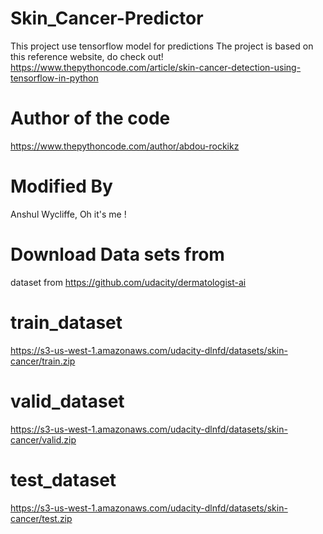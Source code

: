 # Skin_Cancer-Predictor
This project use tensorflow model for predictions
The project is based on this reference website, do check out!
https://www.thepythoncode.com/article/skin-cancer-detection-using-tensorflow-in-python

# Author of the code
https://www.thepythoncode.com/author/abdou-rockikz

# Modified By
Anshul Wycliffe, Oh it's me !

# Download Data sets from
dataset from https://github.com/udacity/dermatologist-ai

# train_dataset
https://s3-us-west-1.amazonaws.com/udacity-dlnfd/datasets/skin-cancer/train.zip
  
# valid_dataset
https://s3-us-west-1.amazonaws.com/udacity-dlnfd/datasets/skin-cancer/valid.zip
  
# test_dataset
https://s3-us-west-1.amazonaws.com/udacity-dlnfd/datasets/skin-cancer/test.zip
